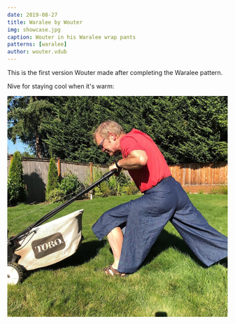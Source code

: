 ```yaml
---
date: 2019-08-27
title: Waralee by Wouter
img: showcase.jpg
caption: Wouter in his Waralee wrap pants
patterns: [waralee]
author: wouter.vdub
---
```


This is the first version Wouter made after completing the Waralee pattern.

Nive for staying cool when it's warm:

![Yard work](waralee2.jpg)
